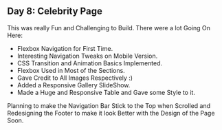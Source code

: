## Day 8: Celebrity Page

This was really Fun and Challenging to Build. There were a lot Going On Here:
- Flexbox Navigation for First Time.
- Interesting Navigation Tweaks on Mobile Version.
- CSS Transition and Animation Basics Implemented.
- Flexbox Used in Most of the Sections.
- Gave Credit to All Images Respectively :)
- Added a Responsive Gallery SlideShow.
- Made a Huge and Responsive Table and Gave some Style to it.

Planning to make the Navigation Bar Stick to the Top when Scrolled and Redesigning the Footer to make it look Better with the Design of the Page Soon.
